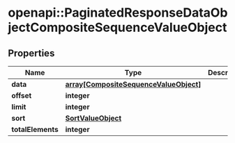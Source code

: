 # openapi::PaginatedResponseDataObjectCompositeSequenceValueObject


## Properties
Name | Type | Description | Notes
------------ | ------------- | ------------- | -------------
**data** | [**array[CompositeSequenceValueObject]**](CompositeSequenceValueObject.md) |  | [optional] 
**offset** | **integer** |  | [optional] 
**limit** | **integer** |  | [optional] 
**sort** | [**SortValueObject**](SortValueObject.md) |  | [optional] 
**totalElements** | **integer** |  | [optional] 


